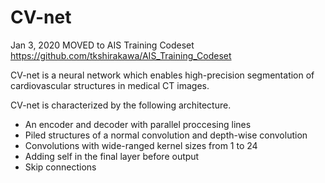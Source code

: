 # CV-net

Jan 3, 2020
MOVED to AIS Training Codeset <https://github.com/tkshirakawa/AIS_Training_Codeset>


CV-net is a neural network which enables high-precision segmentation of cardiovascular structures in medical CT images.


CV-net is characterized by the following architecture.
  - An encoder and decoder with parallel proccesing lines
  - Piled structures of a normal convolution and depth-wise convolution
  - Convolutions with wide-ranged kernel sizes from 1 to 24
  - Adding self in the final layer before output
  - Skip connections
  
